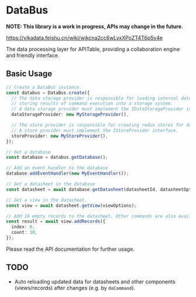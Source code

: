 # DataBus

**NOTE: This library is a work in progress, APIs may change in the future.**

https://vikadata.feishu.cn/wiki/wikcna2cc6wLyxXPoZT4T6p5v4e

The data processing layer for APITable, providing a collaboration engine and friendly interface.

## Basic Usage

```typescript
// Create a DataBus instance.
const databus = DataBus.create({
  // The data storage provider is responsible for loading internal datasheet packs of datasheets, as well as
  // storing results of command execution into a storage system.
  // A data storage provider must implement the IDataStorageProvider interface.
  dataStorageProvider: new MyStorageProvider(),

  // The store provider is responsible for creating redux stores for datasheets.
  // A store provider must implement the IStoreProvider interface.
  storeProvider: new MyStoreProvider(),
});

// Get a database
const database = databus.getDatabase();

// Add an event handler to the database
database.addEventHandler(new MyEventHandler());

// Get a datasheet in the database
const datasheet = await database.getDatasheet(datasheetId, datasheetOptions);

// Get a view in the datasheet.
const view = await datasheet.getView(viewOptions);

// Add 10 empty records to the datasheet. Other commands are also available in `View`s and `Datasheet`s.
const result = await view.addRecords({
  index: 0,
  count: 10,
});
```

Please read the API documentation for further usage.

## TODO

- Auto reloading updated data for datasheets and other components (views/records) after changes (e.g. by `doCommand`).